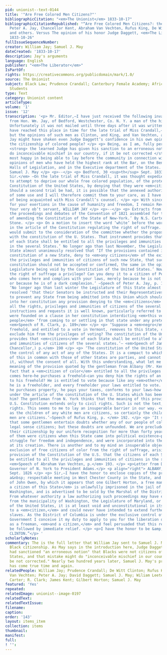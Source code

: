 ```yaml
---
pid: unionist--text-0144
title: '"Are Free Colored Men Citizens?"'
bibliographicCitation: "<em>The Unionist</em> 1833-10-17"
bibliographicCitationRepublished: "“Are Free Colored Men Citizens?: the opinions of
  Peter A. Jay, Chancellor Kent, Abraham Van Vechten, Rufus King, De Witt Clinton
  and others. Versus The opinion of his honor Judge Daggett, <em>The Liberator</em>
  1833-10-26"
fullIssueSequenceNumber: 
creator: William Jay; Samuel J. May
dateCreated: '1833-10-17'
description: Jay's arguments
language: English
publisher: "<em>The Liberator</em>"
IsPartOf: 
rights: https://creativecommons.org/publicdomain/mark/1.0/
source: The Unionist
subject: Black Law; Prudence Crandall; Canterbury Female Academy; African-American
  Students
type: Text
category: Unionist content
articleType: 
volume: '1'
issue: '12'
transcription: '<p> Mr. Editor,—I have just received the following invaluable communication
  from Hon. Wm. Jay, of Bedford, Westchester, Co. N. Y. a man of the highest respectability.
  Unfortunately it was not mailed until three days after it was written; else it might
  have reached this place in time for the late trial of Miss Crandall,—and who knows
  but the opinions of such men as Clinton, and King, and Van Vechten, and Kent, and
  Jay might have shaken even Judge Daggett’s confidence in his own opinion, respecting
  the citizenship of colored people? </p> <p> Being, as I am, fully persuaded, that
  <strong> the learned Judge has given his sanction to an erroneous notion, that may
  do inconceivable mischief in our country, if it be not corrected </strong> . I am
  most happy in being able to lay before the community in connection with his, the
  opinions of men who have held the highest rank at the Bar, on the Bench, in the
  Halls of Legislation, and in the Executive department of the States. Yours truly,
  Samuel J. May </p> <p>--</p> <p> Bedford, 30 <sup>th</sup> Sept. 1833 </p> <p> <em>Rev.
  Sir.</em> —On the late trial of Miss Crandall, it was thought expedient by her opponents
  to attempt to deprive our whole free colored population, of the protection of the
  Constitution of the United States, by denying that they were <em>citizens.</em>
  Should a second trial be had, it is possible that the annexed authorities may be
  of some use and I will therefore commit them to your care, as I have not the honor
  of being acquainted with Miss Crandall’s counsel. </p> <p> With sincere respect
  for your exertions in the cause of humanity and freedom, I remain Rev. Sir&nbsp;
  Your very ob’t servant, WILLIAM JAY </p> <p>--</p> <p> Extracts from ‘Reports of
  the proceedings and debates of the Convention of 1821 assembled for the purpose
  of amending the Constitution of the State of New-York.’ By N.S. Carter and W.L.
  Stone. </p> <p> On a motion to insert the word ‘white’ before the words ‘male citizens’
  in the article of the Constitution regulating the right of suffrage. </p> <p> ‘I
  would submit to the consideration of the committee whether the proposition is consistent
  with the constitution of the U. States. That instrument provides that ‘Citizens
  of each State shall be entitled to all the privileges and immunities of citizens
  in the several States.’ No longer ago than last November, the Legislature of this
  State almost unanimously resolved that ‘If the provisions contained in any proposed
  constitution of a new State, deny to <em>any citizens</em> of the existing States,
  the privileges and immunities of citizens of such new State, that such proposed
  constitution should not be accepted or confirmed, the same in the opinion of this
  Legislature being void by the Constitution of the United States.’ Now Sir, is not
  the right of suffrage a privilege? Can you deny it to a citizen of Pennsylvania
  who comes here and complies with your laws, merely because he is not six feet high
  or because he is of a dark complexion.’ —Speech of Peter A. Jay, p. 184 </p> <p>
  ‘No longer ago than last winter the Legislature of this State almost unanimously
  resolved ‘that their Senators be instructed and their Representatives requested
  to prevent any State from being admitted into this Union which should have incorporated
  into her constitution any provision denying to the <em>citizens</em> of each State
  all the rights, privileges and immunities of citizens of the several states.’ These
  instructions and requests it is well known, particularly referred to Missouri, and
  were founded on a clause in her constitution interdicting <em>this very class of
  people</em> ‘from coming to or settling in that state under any pretext whatever.”—
  <em>Speech of R. Clark, p. 189</em> </p> <p> ‘Suppose a <em>negro</em> owning a
  freehold, and entitled to a vote in Vermont, removes to this State, can we constitutionally
  exclude him from the privileges of voting? The constitution of the United States
  provides that <em>citizens</em> of each State shall be entitled to all the privileges
  and immunities of citizens of the several states.’— <em>Speech of James Kent, (the
  Chancellor,) p.</em> 190 </p> <p> ‘The constitution of the United States is beyond
  the control of any act of any of the States. It is a compact to which the people
  of this in common with those of other States are parties, and cannot recede from
  it, without the consent of all. With this understanding, what let me ask, is the
  meaning of the provision quoted by the gentleman from Albany (Mr. Kent.) Take the
  fact that a <em>citizen of color</em> entitled to all the privileges of a citizen,
  comes here—he purchases a freehold—can you deny him the rights of an elector incident
  to his freehold? He is entitled to vote because like any <em>other</em> citizen
  he is a freeholder, and every freeholder your laws entitled to vote. He comes here,
  he purchases property, he pays your taxes, conforms to your laws—how can you then
  under the article of the constitution of the U. States which has been read exclude
  him? The gentleman from N. York thinks that the meaning of this provision in the
  U.S. Constitution extends only to civil rights. Such is not the text, it is <em>all</em>
  rights. This seems to me to lay an insuperable barrier in our way. <em> As certainly
  as the children of any white men are citizens, so certainly the children of black
  men are citizens.’—Speech of Rufus King, p. </em> 192. </p> <p> ‘It seems to me
  that some gentlemen entertain doubts whether any of our people of color are in a
  legal sense citizens; but these doubts are unfounded. We are precluded from denying
  their citizenship by our uniform recognition for more than forty years—nay some
  of them were citizens when this State came into political existence—partook in our
  struggle for freedom and independence, and were incorporated into the body politic
  at its creation. There is another and to my mind an insuperable objection to the
  exclusion of free citizens of color from the right of suffrage, arising from the
  provision of the Constitution of the U.S. that the citizens of each State shall
  be entitled to all the privileges and immunities of citizens in the several States.’—
  <em>Speech of Abraham Van Vechten, p.</em> 193. </p> <p>Letter from De Witt Clinton,
  Governor of N. York to President Adams.</p> <p align="right"> ALBANY, 4 <sup>th</sup>
  Sept. 1826 </p> <p> Sir,—I have the honor to enclose copies of the proceedings of
  a&nbsp; respectable meeting in West Chester County in the State, and of an Affidavit
  of John Owen, by which it appears that one Gilbert Horton, a free man of color <em>and
  a citizen of this State</em> is unlawfully imprisoned in the jail of the city of
  Washington, and is advertised to be sold by the Marshal of the District of Columbia.
  From whatever authority a law authorizing such proceedings may have emanated, whether
  from the municipality of Washington, the Legislature of Maryland, or the Congress
  of the United States, it is at least void and unconstitutional in its application
  to a <em>citizen,</em> and could never have intended to extend further than to fugitive
  slaves. As the District of Columbia is under the exclusive control of the National
  Government I conceive it my duty to apply to you for the liberation of Gilbert Horton
  as a freeman, <em>and a citizen,</em> and feel persuaded that this request will
  be followed by immediate relief. </p> <p>I have the honor to be &amp;c. DE WITT
  CLINTON.”</p> '
scholarlyNotes: 
commentary: The is the full letter that William Jay sent to Samuel J. May concerning
  Black citizenship. As May says in the introduction here, Judge Daggett's decision
  had sanctioned "an erroneous notion" that Blacks were not citizens of the United
  States, and that mistake might do "inconceivable mischief in our country, if it
  be not corrected." Nearly two hundred years later, Samuel J. May's prediction tragically
  has come true time and again.
relatedPeople: William Jay; Prudence Crandall; De Witt Clinton; Rufus King; Abram
  Van Vechten; Peter A. Jay; David Daggett; Samuel J. May; Wiliam Leete Stone; N.S.
  Carter; R. Clark; James Kent; Gilbert Horton; Samuel J. May
featured: 'Yes'
repeated: 
relatedImage: unionist--image-0197
relatedText: 
relatedTextIssue: 
filename: 
caption: 
order: '143'
layout: items_item
collection: items
thumbnail: 
manifest: 
full: 
! '': 
---
```

